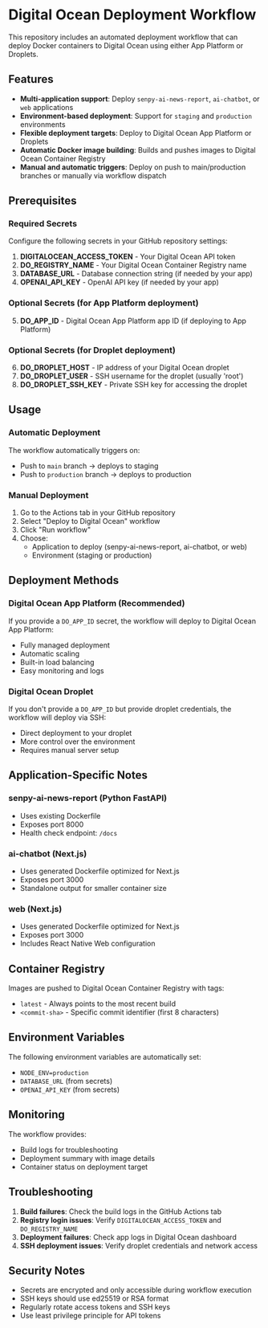 # Digital Ocean Deployment Workflow

This repository includes an automated deployment workflow that can deploy Docker containers to Digital Ocean using either App Platform or Droplets.

## Features

- **Multi-application support**: Deploy `senpy-ai-news-report`, `ai-chatbot`, or `web` applications
- **Environment-based deployment**: Support for `staging` and `production` environments  
- **Flexible deployment targets**: Deploy to Digital Ocean App Platform or Droplets
- **Automatic Docker image building**: Builds and pushes images to Digital Ocean Container Registry
- **Manual and automatic triggers**: Deploy on push to main/production branches or manually via workflow dispatch

## Prerequisites

### Required Secrets

Configure the following secrets in your GitHub repository settings:

1. **DIGITALOCEAN_ACCESS_TOKEN** - Your Digital Ocean API token
2. **DO_REGISTRY_NAME** - Your Digital Ocean Container Registry name
3. **DATABASE_URL** - Database connection string (if needed by your app)
4. **OPENAI_API_KEY** - OpenAI API key (if needed by your app)

### Optional Secrets (for App Platform deployment)

5. **DO_APP_ID** - Digital Ocean App Platform app ID (if deploying to App Platform)

### Optional Secrets (for Droplet deployment)

6. **DO_DROPLET_HOST** - IP address of your Digital Ocean droplet
7. **DO_DROPLET_USER** - SSH username for the droplet (usually 'root')
8. **DO_DROPLET_SSH_KEY** - Private SSH key for accessing the droplet

## Usage

### Automatic Deployment

The workflow automatically triggers on:
- Push to `main` branch → deploys to staging
- Push to `production` branch → deploys to production

### Manual Deployment

1. Go to the Actions tab in your GitHub repository
2. Select "Deploy to Digital Ocean" workflow
3. Click "Run workflow"
4. Choose:
   - Application to deploy (senpy-ai-news-report, ai-chatbot, or web)
   - Environment (staging or production)

## Deployment Methods

### Digital Ocean App Platform (Recommended)

If you provide a `DO_APP_ID` secret, the workflow will deploy to Digital Ocean App Platform:
- Fully managed deployment
- Automatic scaling
- Built-in load balancing
- Easy monitoring and logs

### Digital Ocean Droplet

If you don't provide a `DO_APP_ID` but provide droplet credentials, the workflow will deploy via SSH:
- Direct deployment to your droplet
- More control over the environment
- Requires manual server setup

## Application-Specific Notes

### senpy-ai-news-report (Python FastAPI)
- Uses existing Dockerfile
- Exposes port 8000
- Health check endpoint: `/docs`

### ai-chatbot (Next.js)
- Uses generated Dockerfile optimized for Next.js
- Exposes port 3000
- Standalone output for smaller container size

### web (Next.js)
- Uses generated Dockerfile optimized for Next.js
- Exposes port 3000
- Includes React Native Web configuration

## Container Registry

Images are pushed to Digital Ocean Container Registry with tags:
- `latest` - Always points to the most recent build
- `<commit-sha>` - Specific commit identifier (first 8 characters)

## Environment Variables

The following environment variables are automatically set:
- `NODE_ENV=production`
- `DATABASE_URL` (from secrets)
- `OPENAI_API_KEY` (from secrets)

## Monitoring

The workflow provides:
- Build logs for troubleshooting
- Deployment summary with image details
- Container status on deployment target

## Troubleshooting

1. **Build failures**: Check the build logs in the GitHub Actions tab
2. **Registry login issues**: Verify `DIGITALOCEAN_ACCESS_TOKEN` and `DO_REGISTRY_NAME`
3. **Deployment failures**: Check app logs in Digital Ocean dashboard
4. **SSH deployment issues**: Verify droplet credentials and network access

## Security Notes

- Secrets are encrypted and only accessible during workflow execution
- SSH keys should use ed25519 or RSA format
- Regularly rotate access tokens and SSH keys
- Use least privilege principle for API tokens